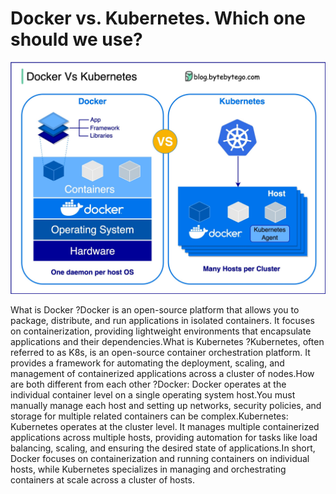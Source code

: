 # Docker vs. Kubernetes. Which one should we use?

<p>
  <img src="../images/docker-vs-k8s.jpg" style="width: 680px" />
</p>
What is Docker ?Docker is an open-source platform that allows you to package, distribute, and run applications in isolated containers. It focuses on containerization, providing lightweight environments that encapsulate applications and their dependencies.What is Kubernetes ?Kubernetes, often referred to as K8s, is an open-source container orchestration platform. It provides a framework for automating the deployment, scaling, and management of containerized applications across a cluster of nodes.How are both different from each other ?Docker: Docker operates at the individual container level on a single operating system host.You must manually manage each host and setting up networks, security policies, and storage for multiple related containers can be complex.Kubernetes: Kubernetes operates at the cluster level. It manages multiple containerized applications across multiple hosts, providing automation for tasks like load balancing, scaling, and ensuring the desired state of applications.In short, Docker focuses on containerization and running containers on individual hosts, while Kubernetes specializes in managing and orchestrating containers at scale across a cluster of hosts.